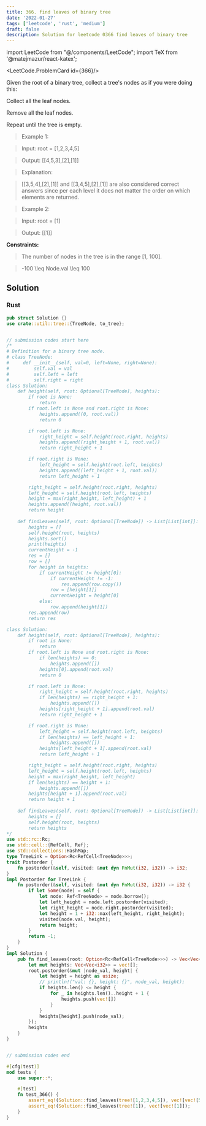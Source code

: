 ```yaml
---
title: 366. find leaves of binary tree
date: '2022-01-27'
tags: ['leetcode', 'rust', 'medium']
draft: false
description: Solution for leetcode 0366 find leaves of binary tree
---
```

import LeetCode from "@/components/LeetCode";
import TeX from '@matejmazur/react-katex';

<LeetCode.ProblemCard id={366}/>

Given the root of a binary tree, collect a tree's nodes as if you were doing this:



Collect all the leaf nodes.

Remove all the leaf nodes.

Repeat until the tree is empty.

 



 > Example 1:





 > Input: root <TeX>=</TeX> [1,2,3,4,5]

 > Output: [[4,5,3],[2],[1]]

 > Explanation:

 > [[3,5,4],[2],[1]] and [[3,4,5],[2],[1]] are also considered correct answers since per each level it does not matter the order on which elements are returned.

 > Example 2:



 > Input: root <TeX>=</TeX> [1]

 > Output: [[1]]

 



**Constraints:**



 > The number of nodes in the tree is in the range [1, 100].

 > -100 <TeX>\leq</TeX> Node.val <TeX>\leq</TeX> 100


## Solution
### Rust
```rust
pub struct Solution {}
use crate::util::tree::{TreeNode, to_tree};


// submission codes start here
/*
# Definition for a binary tree node.
# class TreeNode:
#     def __init__(self, val=0, left=None, right=None):
#         self.val = val
#         self.left = left
#         self.right = right
class Solution:
    def height(self, root: Optional[TreeNode], heights):
        if root is None:
            return
        if root.left is None and root.right is None:
            heights.append((0, root.val))
            return 0

        if root.left is None:
            right_height = self.height(root.right, heights)
            heights.append((right_height + 1, root.val))
            return right_height + 1

        if root.right is None:
            left_height = self.height(root.left, heights)
            heights.append((left_height + 1, root.val))
            return left_height + 1

        right_height = self.height(root.right, heights)
        left_height = self.height(root.left, heights)
        height = max(right_height, left_height) + 1
        heights.append((height, root.val))
        return height
    
    def findLeaves(self, root: Optional[TreeNode]) -> List[List[int]]:
        heights = []
        self.height(root, heights)
        heights.sort()
        print(heights)
        currentHeight = -1
        res = []
        row = []
        for height in heights:
            if currentHeight != height[0]:
                if currentHeight != -1:
                    res.append(row.copy())
                row = [height[1]]
                currentHeight = height[0]
            else:
                row.append(height[1])
        res.append(row)
        return res

class Solution:
    def height(self, root: Optional[TreeNode], heights):
        if root is None:
            return
        if root.left is None and root.right is None:
            if len(heights) == 0:
                heights.append([])
            heights[0].append(root.val)
            return 0

        if root.left is None:
            right_height = self.height(root.right, heights)
            if len(heights) == right_height + 1:
                heights.append([])
            heights[right_height + 1].append(root.val)
            return right_height + 1

        if root.right is None:
            left_height = self.height(root.left, heights)
            if len(heights) == left_height + 1:
                heights.append([])
            heights[left_height + 1].append(root.val)
            return left_height + 1

        right_height = self.height(root.right, heights)
        left_height = self.height(root.left, heights)
        height = max(right_height, left_height)
        if len(heights) == height + 1:
            heights.append([])
        heights[height + 1].append(root.val)
        return height + 1
    
    def findLeaves(self, root: Optional[TreeNode]) -> List[List[int]]:
        heights = []
        self.height(root, heights)
        return heights
*/
use std::rc::Rc;
use std::cell::{RefCell, Ref};
use std::collections::HashMap;
type TreeLink = Option<Rc<RefCell<TreeNode>>>;
trait Postorder {
    fn postorder(&self, visited: &mut dyn FnMut(i32, i32)) -> i32;
}
impl Postorder for TreeLink {
    fn postorder(&self, visited: &mut dyn FnMut(i32, i32)) -> i32 {
        if let Some(node) = self {
            let node: Ref<TreeNode> = node.borrow();
            let left_height = node.left.postorder(visited);
            let right_height = node.right.postorder(visited);
            let height = 1 + i32::max(left_height, right_height);
            visited(node.val, height);
            return height;
        }
        return -1;
    }
}
impl Solution {
    pub fn find_leaves(root: Option<Rc<RefCell<TreeNode>>>) -> Vec<Vec<i32>> {
        let mut heights: Vec<Vec<i32>> = vec![];
        root.postorder(&mut |node_val, height| {
            let height = height as usize;
            // println!("val: {}, height: {}", node_val, height);
            if heights.len() <= height {
                for _ in heights.len()..height + 1 {
                    heights.push(vec![])
                }
            }
            heights[height].push(node_val);
        });
        heights
    }
}


// submission codes end

#[cfg(test)]
mod tests {
    use super::*;

    #[test]
    fn test_366() {
        assert_eq!(Solution::find_leaves(tree![1,2,3,4,5]), vec![vec![5, 3, 4], vec![2], vec![1]]);
        assert_eq!(Solution::find_leaves(tree![1]), vec![vec![1]]);
    }
}

```
